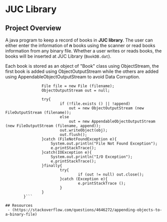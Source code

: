 # JUC Library

## Project Overview

A java program to keep a record of books in **JUC library**. 
The user can either enter the information of **n** books using the scanner or read books information from any binary file.
Whether a user writes or reads books, the books will be inserted at JUC Library (`BookDB.dat`).


Each book is stored as an object of "Book" class using ObjectStream,
the first book is added using ObjectOutputStream 
while the others are added using AppendableObjectOutputStream
to avoid Data Corruption.

```public static void writeToBinary (String filename, Book obj, boolean append){
				File file = new File (filename);
				ObjectOutputStream out = null;

				try{
						if (!file.exists () || !append) 
                            out = new ObjectOutputStream (new FileOutputStream (filename));
						else 
                            out = new AppendableObjectOutputStream (new FileOutputStream (filename, append));
						out.writeObject(obj);
						out.flush();
				}catch (FileNotFoundException e){
					System.out.println("File Not Found Exception");
					e.printStackTrace();
				}catch(IOException e){
					System.out.println("I/O Exception");
					e.printStackTrace();
				}finally{
						try{
								if (out != null) out.close();
						}catch (Exception e){
								e.printStackTrace ();
						}
				}
		}```

## Resources
 - (https://stackoverflow.com/questions/4646272/appending-objects-to-a-binary-file)
